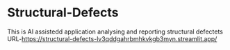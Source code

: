 # Structural-Defects
This is AI assistedd application analysing and reporting structural defectets
URL-https://structural-defects-lv3qddgahrbmhkvkgb3myn.streamlit.app/
